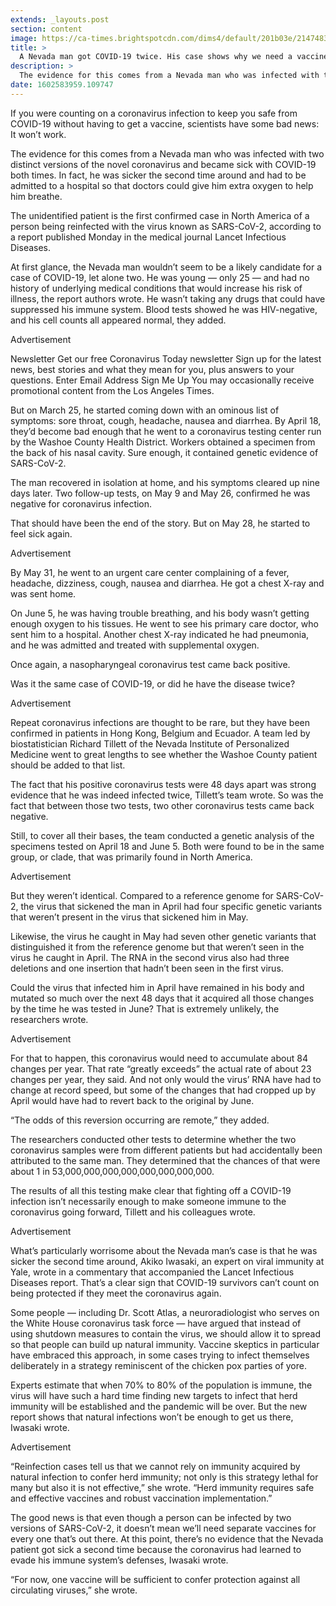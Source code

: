 ```yaml
--- 
extends: _layouts.post 
section: content 
image: https://ca-times.brightspotcdn.com/dims4/default/201b03e/2147483647/strip/true/crop/5000x2625+0+430/resize/1200x630!/quality/90/?url=https%3A%2F%2Fcalifornia-times-brightspot.s3.amazonaws.com%2Fa1%2Ff3%2Fc022b5a49a4c0853a025eacbde3f%2Fc8222ba9efbe4fbbb96e030e922ffce2 
title: > 
  A Nevada man got COVID-19 twice. His case shows why we need a vaccine 
description: > 
  The evidence for this comes from a Nevada man who was infected with two distinct versions of the novel coronavirus and became sick with COVID-19 both times.At first glance, the Nevada man wouldn’t seem to be a likely candidate for a case of COVID-19, let alone two.The fact that his positive coronavirus tests were 48 days apart was strong evidence that he was indeed infected twice, Tillett’s team wrote.So was the fact that between those two tests, two other coronavirus tests came back negative.The RNA in the second virus also had three deletions and one insertion that hadn’t been seen in the first virus. 
date: 1602583959.109747 
--- 
```

If you were counting on a coronavirus infection to keep you safe from COVID-19 without having to get a vaccine, scientists have some bad news: It won’t work.

The evidence for this comes from a Nevada man who was infected with two distinct versions of the novel coronavirus and became sick with COVID-19 both times. In fact, he was sicker the second time around and had to be admitted to a hospital so that doctors could give him extra oxygen to help him breathe.

The unidentified patient is the first confirmed case in North America of a person being reinfected with the virus known as SARS-CoV-2, according to a report published Monday in the medical journal Lancet Infectious Diseases.

At first glance, the Nevada man wouldn’t seem to be a likely candidate for a case of COVID-19, let alone two. He was young — only 25 — and had no history of underlying medical conditions that would increase his risk of illness, the report authors wrote. He wasn’t taking any drugs that could have suppressed his immune system. Blood tests showed he was HIV-negative, and his cell counts all appeared normal, they added.

Advertisement

Newsletter Get our free Coronavirus Today newsletter Sign up for the latest news, best stories and what they mean for you, plus answers to your questions. Enter Email Address Sign Me Up You may occasionally receive promotional content from the Los Angeles Times.

But on March 25, he started coming down with an ominous list of symptoms: sore throat, cough, headache, nausea and diarrhea. By April 18, they’d become bad enough that he went to a coronavirus testing center run by the Washoe County Health District. Workers obtained a specimen from the back of his nasal cavity. Sure enough, it contained genetic evidence of SARS-CoV-2.

The man recovered in isolation at home, and his symptoms cleared up nine days later. Two follow-up tests, on May 9 and May 26, confirmed he was negative for coronavirus infection.

That should have been the end of the story. But on May 28, he started to feel sick again.

Advertisement

By May 31, he went to an urgent care center complaining of a fever, headache, dizziness, cough, nausea and diarrhea. He got a chest X-ray and was sent home.

On June 5, he was having trouble breathing, and his body wasn’t getting enough oxygen to his tissues. He went to see his primary care doctor, who sent him to a hospital. Another chest X-ray indicated he had pneumonia, and he was admitted and treated with supplemental oxygen.

Once again, a nasopharyngeal coronavirus test came back positive.

Was it the same case of COVID-19, or did he have the disease twice?

Advertisement

Repeat coronavirus infections are thought to be rare, but they have been confirmed in patients in Hong Kong, Belgium and Ecuador. A team led by biostatistician Richard Tillett of the Nevada Institute of Personalized Medicine went to great lengths to see whether the Washoe County patient should be added to that list.

The fact that his positive coronavirus tests were 48 days apart was strong evidence that he was indeed infected twice, Tillett’s team wrote. So was the fact that between those two tests, two other coronavirus tests came back negative.

Still, to cover all their bases, the team conducted a genetic analysis of the specimens tested on April 18 and June 5. Both were found to be in the same group, or clade, that was primarily found in North America.

Advertisement

But they weren’t identical. Compared to a reference genome for SARS-CoV-2, the virus that sickened the man in April had four specific genetic variants that weren’t present in the virus that sickened him in May.

Likewise, the virus he caught in May had seven other genetic variants that distinguished it from the reference genome but that weren’t seen in the virus he caught in April. The RNA in the second virus also had three deletions and one insertion that hadn’t been seen in the first virus.

Could the virus that infected him in April have remained in his body and mutated so much over the next 48 days that it acquired all those changes by the time he was tested in June? That is extremely unlikely, the researchers wrote.

Advertisement

For that to happen, this coronavirus would need to accumulate about 84 changes per year. That rate “greatly exceeds” the actual rate of about 23 changes per year, they said. And not only would the virus’ RNA have had to change at record speed, but some of the changes that had cropped up by April would have had to revert back to the original by June.

“The odds of this reversion occurring are remote,” they added.

The researchers conducted other tests to determine whether the two coronavirus samples were from different patients but had accidentally been attributed to the same man. They determined that the chances of that were about 1 in 53,000,000,000,000,000,000,000,000.

The results of all this testing make clear that fighting off a COVID-19 infection isn’t necessarily enough to make someone immune to the coronavirus going forward, Tillett and his colleagues wrote.

Advertisement

What’s particularly worrisome about the Nevada man’s case is that he was sicker the second time around, Akiko Iwasaki, an expert on viral immunity at Yale, wrote in a commentary that accompanied the Lancet Infectious Diseases report. That’s a clear sign that COVID-19 survivors can’t count on being protected if they meet the coronavirus again.

Some people — including Dr. Scott Atlas, a neuroradiologist who serves on the White House coronavirus task force — have argued that instead of using shutdown measures to contain the virus, we should allow it to spread so that people can build up natural immunity. Vaccine skeptics in particular have embraced this approach, in some cases trying to infect themselves deliberately in a strategy reminiscent of the chicken pox parties of yore.

Experts estimate that when 70% to 80% of the population is immune, the virus will have such a hard time finding new targets to infect that herd immunity will be established and the pandemic will be over. But the new report shows that natural infections won’t be enough to get us there, Iwasaki wrote.

Advertisement

“Reinfection cases tell us that we cannot rely on immunity acquired by natural infection to confer herd immunity; not only is this strategy lethal for many but also it is not effective,” she wrote. “Herd immunity requires safe and effective vaccines and robust vaccination implementation.”

The good news is that even though a person can be infected by two versions of SARS-CoV-2, it doesn’t mean we’ll need separate vaccines for every one that’s out there. At this point, there’s no evidence that the Nevada patient got sick a second time because the coronavirus had learned to evade his immune system’s defenses, Iwasaki wrote.

“For now, one vaccine will be sufficient to confer protection against all circulating viruses,” she wrote.

